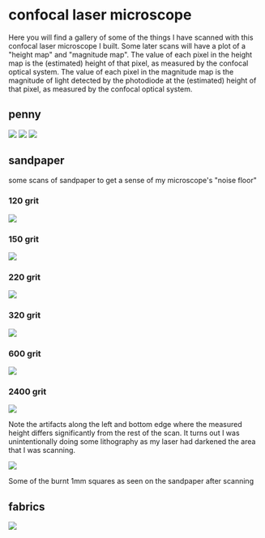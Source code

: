 # confocal laser microscope

Here you will find a gallery of some of the things I have scanned with this confocal laser microscope I built. Some later scans will have a plot of a "height map" and "magnitude map". The value of each pixel in the height map is the (estimated) height of that pixel, as measured by the confocal optical system. The value of each pixel in the magnitude map is the magnitude of light detected by the photodiode at the (estimated) height of that pixel, as measured by the confocal optical system.

## penny
![](./scanimgs/penny_coarse.png)
![](./scanimgs/penny_1.png)
![](./scanimgs/penny_1_zoomed.png)

## sandpaper
some scans of sandpaper to get a sense of my microscope's "noise floor"

### 120 grit
![](./scanimgs/120grit_1mm.png)

### 150 grit
![](./scanimgs/150grit_1mm.png)

### 220 grit
![](./scanimgs/220grit_1mm.png)

### 320 grit
![](./scanimgs/320grit_red_1mm.png)

### 600 grit
![](./scanimgs/600grit_red_1mm.png)

### 2400 grit
![](./scanimgs/p1200grit_1mm_scan2.png)

Note the artifacts along the left and bottom edge where the measured height differs significantly from the rest of the scan. It turns out I was unintentionally doing some lithography as my laser had darkened the area that I was scanning.

![](./scanimgs/p1200_litho.png)

Some of the burnt 1mm squares as seen on the sandpaper after scanning



## fabrics
![](./scanimgs/climbers_tape_2mm_clean.png)
